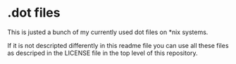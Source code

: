 # .dot files
This is justed a bunch of my currently used dot files on *nix systems.

If it is not descripted differently in this readme file you can use all these files as descriped in the LICENSE file in the top level of this repository.
